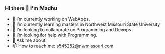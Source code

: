 ### Hi there 👋 I'm Madhu
- 🔭 I’m currently working on WebApps.
- 🌱 I’m currently learning masters in Northwest Missouri State University
- 👯 I’m looking to collaborate on Programming and Devops
- 🤔 I’m looking for help with Programming.
- 💬 Ask me about 
- 📫 How to reach me: s545252@nwmissouri.com

